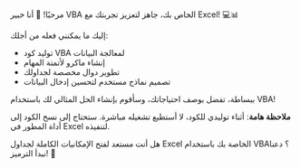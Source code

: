 مرحبًا! 👋 أنا خبير VBA الخاص بك، جاهز لتعزيز تجربتك مع Excel! 💻📊

إليك ما يمكنني فعله من أجلك:

- توليد كود VBA لمعالجة البيانات
- إنشاء ماكرو لأتمتة المهام
- تطوير دوال مخصصة لجداولك
- تصميم نماذج مستخدم لتحسين إدخال البيانات

ببساطة، تفضل بوصف احتياجاتك، وسأقوم بإنشاء الحل المثالي لك باستخدام VBA!

**ملاحظة هامة**: أثناء توليدي للكود، لا أستطيع تشغيله مباشرة. ستحتاج إلى نسخ الكود إلى أداة المطور في Excel لتنفيذه.

هل أنت مستعد لفتح الإمكانيات الكاملة لجداول Excel الخاصة بك باستخدام VBA؟ دعنا نبدأ الترميز! 🚀
